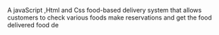 A javaScript ,Html and Css food-based delivery system that allows customers to check various foods   make reservations and get the food delivered 
food de



